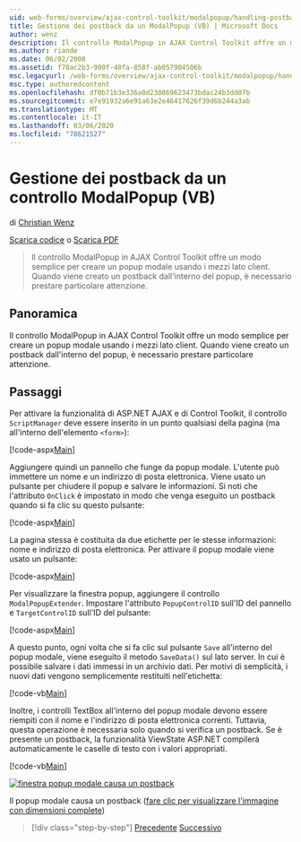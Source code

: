 ```yaml
---
uid: web-forms/overview/ajax-control-toolkit/modalpopup/handling-postbacks-from-a-modalpopup-vb
title: Gestione dei postback da un ModalPopup (VB) | Microsoft Docs
author: wenz
description: Il controllo ModalPopup in AJAX Control Toolkit offre un modo semplice per creare un popup modale usando i mezzi lato client. È necessario prestare particolare attenzione quando un pos...
ms.author: riande
ms.date: 06/02/2008
ms.assetid: f70ac2b3-900f-40fa-858f-ab057904506b
msc.legacyurl: /web-forms/overview/ajax-control-toolkit/modalpopup/handling-postbacks-from-a-modalpopup-vb
msc.type: authoredcontent
ms.openlocfilehash: df0b71b3e336a0d230869623473bdac24b3dd07b
ms.sourcegitcommit: e7e91932a6e91a63e2e46417626f39d6b244a3ab
ms.translationtype: MT
ms.contentlocale: it-IT
ms.lasthandoff: 03/06/2020
ms.locfileid: "78621527"
---
```

# <a name="handling-postbacks-from-a-modalpopup-vb"></a>Gestione dei postback da un controllo ModalPopup (VB)

di [Christian Wenz](https://github.com/wenz)

[Scarica codice](https://download.microsoft.com/download/2/4/0/24052038-f942-4336-905b-b60ae56f0dd5/ModalPopup3.vb.zip) o [Scarica PDF](https://download.microsoft.com/download/b/6/a/b6ae89ee-df69-4c87-9bfb-ad1eb2b23373/modalpopup3VB.pdf)

> Il controllo ModalPopup in AJAX Control Toolkit offre un modo semplice per creare un popup modale usando i mezzi lato client. Quando viene creato un postback dall'interno del popup, è necessario prestare particolare attenzione.

## <a name="overview"></a>Panoramica

Il controllo ModalPopup in AJAX Control Toolkit offre un modo semplice per creare un popup modale usando i mezzi lato client. Quando viene creato un postback dall'interno del popup, è necessario prestare particolare attenzione.

## <a name="steps"></a>Passaggi

Per attivare la funzionalità di ASP.NET AJAX e di Control Toolkit, il controllo `ScriptManager` deve essere inserito in un punto qualsiasi della pagina (ma all'interno dell'elemento `<form>`):

[!code-aspx[Main](handling-postbacks-from-a-modalpopup-vb/samples/sample1.aspx)]

Aggiungere quindi un pannello che funge da popup modale. L'utente può immettere un nome e un indirizzo di posta elettronica. Viene usato un pulsante per chiudere il popup e salvare le informazioni. Si noti che l'attributo `OnClick` è impostato in modo che venga eseguito un postback quando si fa clic su questo pulsante:

[!code-aspx[Main](handling-postbacks-from-a-modalpopup-vb/samples/sample2.aspx)]

La pagina stessa è costituita da due etichette per le stesse informazioni: nome e indirizzo di posta elettronica. Per attivare il popup modale viene usato un pulsante:

[!code-aspx[Main](handling-postbacks-from-a-modalpopup-vb/samples/sample3.aspx)]

Per visualizzare la finestra popup, aggiungere il controllo `ModalPopupExtender`. Impostare l'attributo `PopupControlID` sull'ID del pannello e `TargetControlID` sull'ID del pulsante:

[!code-aspx[Main](handling-postbacks-from-a-modalpopup-vb/samples/sample4.aspx)]

A questo punto, ogni volta che si fa clic sul pulsante `Save` all'interno del popup modale, viene eseguito il metodo `SaveData()` sul lato server. In cui è possibile salvare i dati immessi in un archivio dati. Per motivi di semplicità, i nuovi dati vengono semplicemente restituiti nell'etichetta:

[!code-vb[Main](handling-postbacks-from-a-modalpopup-vb/samples/sample5.vb)]

Inoltre, i controlli TextBox all'interno del popup modale devono essere riempiti con il nome e l'indirizzo di posta elettronica correnti. Tuttavia, questa operazione è necessaria solo quando si verifica un postback. Se è presente un postback, la funzionalità ViewState ASP.NET compilerà automaticamente le caselle di testo con i valori appropriati.

[!code-vb[Main](handling-postbacks-from-a-modalpopup-vb/samples/sample6.vb)]

[![finestra popup modale causa un postback](handling-postbacks-from-a-modalpopup-vb/_static/image2.png)](handling-postbacks-from-a-modalpopup-vb/_static/image1.png)

Il popup modale causa un postback ([fare clic per visualizzare l'immagine con dimensioni complete](handling-postbacks-from-a-modalpopup-vb/_static/image3.png))

> [!div class="step-by-step"]
> [Precedente](using-modalpopup-with-a-repeater-control-vb.md)
> [Successivo](positioning-a-modalpopup-vb.md)
